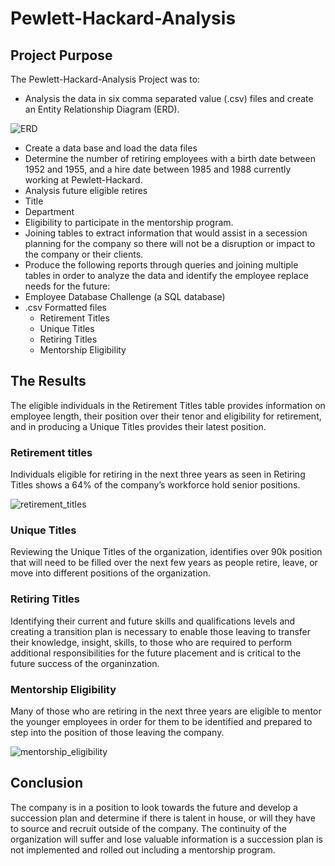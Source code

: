 # Pewlett-Hackard-Analysis

## Project Purpose
The Pewlett-Hackard-Analysis Project was to: 
*	Analysis the data in six comma separated value (.csv) files and create an Entity Relationship Diagram (ERD).

![ERD](https://user-images.githubusercontent.com/17502725/146662040-002240fd-6a88-4c3f-b7ea-edbd72d83b90.PNG)

*	Create a data base and load the data files 
*	Determine the number of retiring employees with a birth date between 1952 and 1955, and a hire date between 1985 and 1988 currently working at Pewlett-Hackard.
*	Analysis future eligible retires 
  *	 Title 
  *	Department
  *	Eligibility to participate in the mentorship program. 
*	Joining tables to extract information that would assist in a secession planning for the company so there will not be a disruption or impact to the company or their clients. 
*	Produce the following reports through queries and joining multiple tables in order to analyze the data and identify the employee replace needs for the future: 
  *	Employee Database Challenge (a SQL database)
  *	.csv Formatted files
	  * Retirement Titles
	  * Unique Titles
	  * Retiring Titles
	  * Mentorship Eligibility

## The Results
The eligible individuals in the Retirement Titles table provides information on employee length, their position over their tenor and eligibility for retirement, and in producing a Unique Titles provides their latest position.  

### Retirement titles
Individuals eligible for retiring in the next three years as seen in Retiring Titles shows a 64% of the company’s workforce hold senior positions.  

![retirement_titles](https://user-images.githubusercontent.com/17502725/146662249-ed13294b-055d-4a38-b738-bb60251dfe7f.PNG)

### Unique Titles 
Reviewing the Unique Titles of the organization, identifies over 90k position that will need to be filled over the next few years as people retire, leave, or move into different positions of the organization. 

### Retiring Titles
Identifying their current and future skills and qualifications levels and creating a transition plan is necessary to enable those leaving to transfer their knowledge, insight, skills, to those who are required to perform additional responsibilities for the future placement and is critical to the future success of the organinzation.  

### Mentorship Eligibility
Many of those who are retiring in the next three years are eligible to mentor the younger employees in order for them to be identified and prepared to step into the position of those leaving the company.  

![mentorship_eligibility](https://user-images.githubusercontent.com/17502725/146662298-90ac1b7e-a5cd-4933-beaf-17516b25ac81.PNG)

## Conclusion
The company is in a position to look towards the future and develop a succession plan and determine if there is talent in house, or will they have to source and recruit outside of the company.  The continuity of the organization will suffer and lose valuable information is a succession plan is not implemented and rolled out including a mentorship program.  
